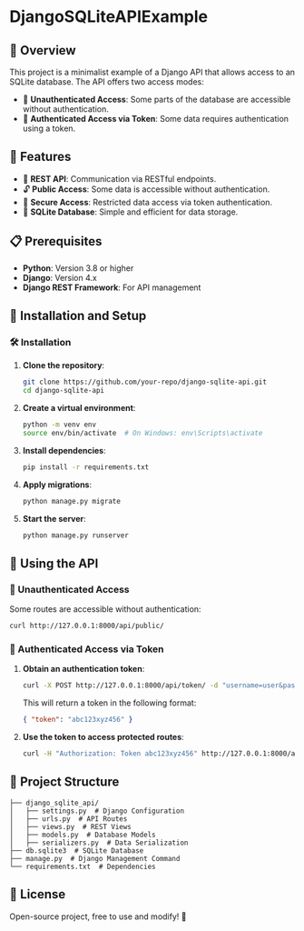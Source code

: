# DjangoSQLiteAPIExample

## 🚀 Overview
This project is a minimalist example of a Django API that allows access to an SQLite database. The API offers two access modes:
- 📂 **Unauthenticated Access**: Some parts of the database are accessible without authentication.
- 🔑 **Authenticated Access via Token**: Some data requires authentication using a token.

## 🎯 Features
- 🔄 **REST API**: Communication via RESTful endpoints.
- 🔓 **Public Access**: Some data is accessible without authentication.
- 🔐 **Secure Access**: Restricted data access via token authentication.
- 📁 **SQLite Database**: Simple and efficient for data storage.

## 📋 Prerequisites
- **Python**: Version 3.8 or higher
- **Django**: Version 4.x
- **Django REST Framework**: For API management

## 🚀 Installation and Setup

### 🛠️ Installation
1. **Clone the repository**:
   ```bash
   git clone https://github.com/your-repo/django-sqlite-api.git
   cd django-sqlite-api
   ```

2. **Create a virtual environment**:
   ```bash
   python -m venv env
   source env/bin/activate  # On Windows: env\Scripts\activate
   ```

3. **Install dependencies**:
   ```bash
   pip install -r requirements.txt
   ```

4. **Apply migrations**:
   ```bash
   python manage.py migrate
   ```

5. **Start the server**:
   ```bash
   python manage.py runserver
   ```

## 📡 Using the API

### 📂 Unauthenticated Access
Some routes are accessible without authentication:
```bash
curl http://127.0.0.1:8000/api/public/
```

### 🔑 Authenticated Access via Token
1. **Obtain an authentication token**:
   ```bash
   curl -X POST http://127.0.0.1:8000/api/token/ -d "username=user&password=pass"
   ```

   This will return a token in the following format:
   ```json
   { "token": "abc123xyz456" }
   ```

2. **Use the token to access protected routes**:
   ```bash
   curl -H "Authorization: Token abc123xyz456" http://127.0.0.1:8000/api/protected/
   ```

## 📂 Project Structure
```
├── django_sqlite_api/
│   ├── settings.py  # Django Configuration
│   ├── urls.py  # API Routes
│   ├── views.py  # REST Views
│   ├── models.py  # Database Models
│   ├── serializers.py  # Data Serialization
├── db.sqlite3  # SQLite Database
├── manage.py  # Django Management Command
└── requirements.txt  # Dependencies
```

## 🌟 License
Open-source project, free to use and modify! 🎉
